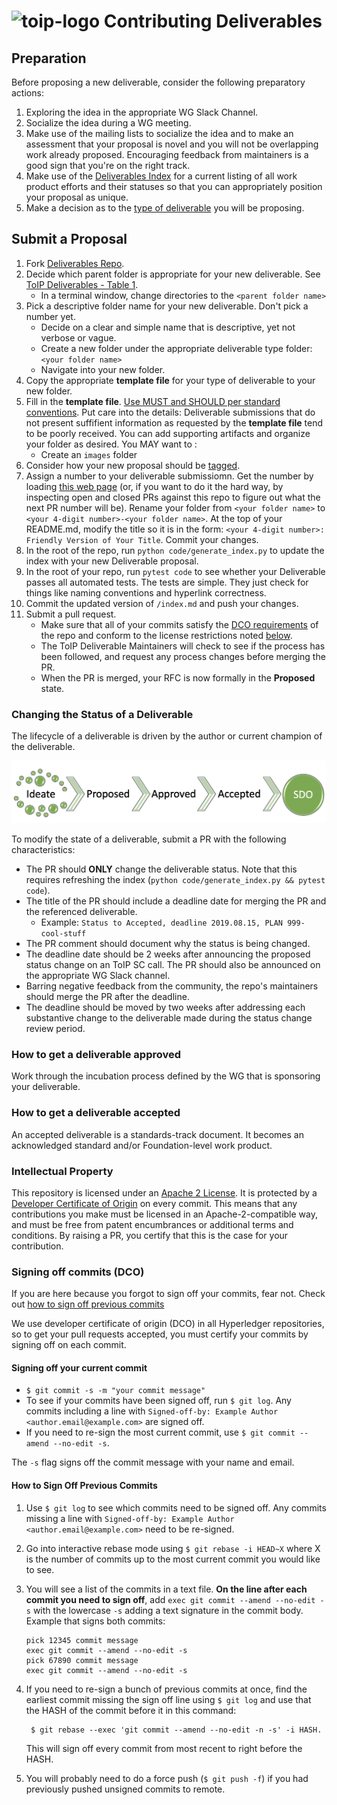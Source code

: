 # ![toip-logo](https://avatars0.githubusercontent.com/u/61128026?s=200&v=4) Contributing Deliverables

## Preparation

Before proposing a new deliverable, consider the following preparatory actions:

1. Exploring the idea in the appropriate WG Slack Channel.
2. Socialize the idea during a WG meeting.
3. Make use of the mailing lists to socialize the idea and to make an assessment that your proposal is novel and you will not be overlapping work already proposed. Encouraging feedback from maintainers is a good sign that you're on the right track.
4. Make use of the [Deliverables Index](../index.md]) for a current listing of all work product efforts and their statuses so that you can appropriately position your proposal as unique.
5. Make a decision as to the [type of deliverable](./work_products.md) you will be proposing.

## Submit a Proposal

1. Fork [Deliverables Repo](https://github.com/trustoverip/deliverables).
2. Decide which parent folder is appropriate for your new deliverable. See [ToIP Deliverables - Table 1](./work_products.md).
    * In a terminal window, change directories to the `<parent folder name>`
3. Pick a descriptive folder name for your new deliverable. Don't pick a number yet.
    * Decide on a clear and simple name that is descriptive, yet not verbose or vague.
    * Create a new folder under the appropriate deliverable type folder: `<your folder name>`
    * Navigate into your new folder.
4. Copy the appropriate **template file** for your type of deliverable to your new folder.
5. Fill in the **template file**. [Use MUST and SHOULD per standard conventions](https://tools.ietf.org/html/rfc2119). Put care into the details: Deliverable submissions that do not present suffifient information as requested by the **template file** tend  to be poorly received. You can add supporting artifacts and organize your folder as desired. You MAY want to :
    * Create an `images` folder
6. Consider how your new proposal should be [tagged](../tags.md).
7. Assign a number to your deliverable submissiomn. Get the number by loading <a target="rfcnum"
    href="https://trustoverip.github.io/next-deliverable-num/">this web page</a> (or,
    if you want to do it the hard way, by inspecting open and closed PRs against
    this repo to figure out what the next PR number will be). Rename your folder from
    `<your folder name>` to `<your 4-digit number>-<your folder name>`. At the
    top of your README.md, modify the title so it is in the form: `<your 4-digit
    number>: Friendly Version of Your Title`. Commit your changes.
8. In the root of the repo, run `python code/generate_index.py` to update the index
    with your new Deliverable proposal.
9. In the root of your repo, run `pytest code` to see whether your Deliverable passes all automated tests. The  tests are simple. They just check for things like naming conventions and hyperlink correctness.
10. Commit the updated version of `/index.md` and push your changes.
11. Submit a pull request.
    * Make sure that all of your commits satisfy the [DCO requirements](https://github.com/probot/dco#how-it-works) of the repo and conform to the license restrictions noted [below](#intellectual-property).
    * The ToIP Deliverable Maintainers will check to see if the process has been followed, and request any process changes before merging the PR.
    * When the PR is merged, your RFC is now formally in the **Proposed** state.

### Changing the Status of a Deliverable

The lifecycle of a deliverable is driven by the author or current champion of the deliverable.

![lifecycle](../_images/lifecycle.png)

To modify the state of a deliverable, submit a PR with the following characteristics:

* The PR should __ONLY__ change the deliverable status. Note that this requires refreshing the index (`python code/generate_index.py && pytest code`).
* The title of the PR should include a deadline date for merging the PR and the referenced deliverable.
    * Example: `Status to Accepted, deadline 2019.08.15, PLAN 999-cool-stuff`
* The PR comment should document why the status is being changed.
* The deadline date should be 2 weeks after announcing the proposed status change on an ToIP SC call. The PR should also be announced on the appropriate WG Slack channel.
* Barring negative feedback from the community, the repo's maintainers should merge the PR after the deadline.
* The deadline should be moved by two weeks after addressing each substantive change to the deliverable made during the status change review period.

### How to get a deliverable approved
Work through the incubation process defined by the WG that is sponsoring your deliverable.

### How to get a deliverable accepted
An accepted deliverable is a standards-track document. It becomes an acknowledged standard and/or Foundation-level work product.

### Intellectual Property

This repository is licensed under an [Apache 2 License](LICENSE). It is protected by a [Developer Certificate of Origin](https://developercertificate.org/) on every commit. This means that any contributions you make must be licensed in an Apache-2-compatible way, and must be free from patent encumbrances or additional terms and conditions. By raising a PR, you certify that this is the case for your contribution.

### Signing off commits (DCO)

If you are here because you forgot to sign off your commits, fear not. Check out [how to sign off previous commits](#how-to-sign-off-previous-commits)

We use developer certificate of origin (DCO) in all Hyperledger repositories, so to get your pull requests accepted, you must certify your commits by signing off on each commit.

#### Signing off your current commit
  - `$ git commit -s -m "your commit message"`
  - To see if your commits have been signed off, run `$ git log`. Any commits including a line with `Signed-off-by: Example Author <author.email@example.com>` are signed off.
  - If you need to re-sign the most current commit, use `$ git commit --amend --no-edit -s`.

The `-s` flag signs off the commit message with your name and email.

#### How to Sign Off Previous Commits

1. Use `$ git log` to see which commits need to be signed off. Any commits missing a line with `Signed-off-by: Example Author <author.email@example.com>` need to be re-signed.
2. Go into interactive rebase mode using `$ git rebase -i HEAD~X` where X is the number of commits up to the most current commit you would like to see.
3. You will see a list of the commits in a text file. **On the line after each commit you need to sign off**, add `exec git commit --amend --no-edit -s` with the lowercase `-s` adding a text signature in the commit body. Example that signs both commits:

   ```
   pick 12345 commit message
   exec git commit --amend --no-edit -s
   pick 67890 commit message
   exec git commit --amend --no-edit -s
   ```

4. If you need to re-sign a bunch of previous commits at once, find the earliest commit missing the sign off line using `$ git log` and use that the HASH of the commit before it in this command:
   ```
	$ git rebase --exec 'git commit --amend --no-edit -n -s' -i HASH.
   ```
   This will sign off every commit from most recent to right before the HASH.

5. You will probably need to do a force push (`$ git push -f`) if you had previously pushed unsigned commits to remote.
